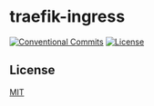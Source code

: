 # traefik-ingress

[![Conventional Commits](https://img.shields.io/badge/Conventional%20Commits-1.0.0-yellow.svg)](https://conventionalcommits.org)
[![License](https://img.shields.io/github/license/kevinpollet/traefik-ingress)](./LICENSE.md)

## License

[MIT](./LICENSE.md)
